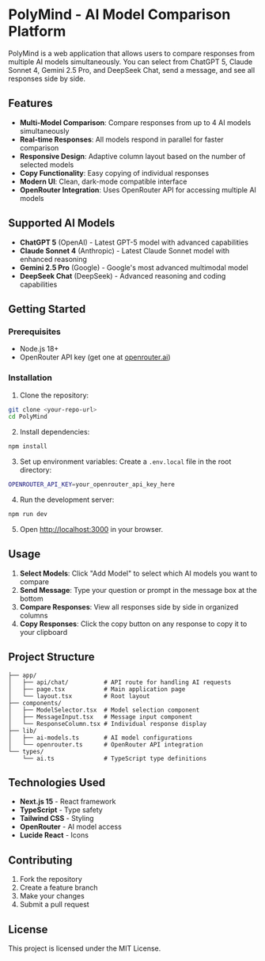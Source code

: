 # PolyMind - AI Model Comparison Platform

PolyMind is a web application that allows users to compare responses from multiple AI models simultaneously. You can select from ChatGPT 5, Claude Sonnet 4, Gemini 2.5 Pro, and DeepSeek Chat, send a message, and see all responses side by side.

## Features

- **Multi-Model Comparison**: Compare responses from up to 4 AI models simultaneously
- **Real-time Responses**: All models respond in parallel for faster comparison
- **Responsive Design**: Adaptive column layout based on the number of selected models
- **Copy Functionality**: Easy copying of individual responses
- **Modern UI**: Clean, dark-mode compatible interface
- **OpenRouter Integration**: Uses OpenRouter API for accessing multiple AI models

## Supported AI Models

- **ChatGPT 5** (OpenAI) - Latest GPT-5 model with advanced capabilities
- **Claude Sonnet 4** (Anthropic) - Latest Claude Sonnet model with enhanced reasoning
- **Gemini 2.5 Pro** (Google) - Google's most advanced multimodal model
- **DeepSeek Chat** (DeepSeek) - Advanced reasoning and coding capabilities

## Getting Started

### Prerequisites

- Node.js 18+
- OpenRouter API key (get one at [openrouter.ai](https://openrouter.ai/keys))

### Installation

1. Clone the repository:

```bash
git clone <your-repo-url>
cd PolyMind
```

2. Install dependencies:

```bash
npm install
```

3. Set up environment variables:
   Create a `.env.local` file in the root directory:

```bash
OPENROUTER_API_KEY=your_openrouter_api_key_here
```

4. Run the development server:

```bash
npm run dev
```

5. Open [http://localhost:3000](http://localhost:3000) in your browser.

## Usage

1. **Select Models**: Click "Add Model" to select which AI models you want to compare
2. **Send Message**: Type your question or prompt in the message box at the bottom
3. **Compare Responses**: View all responses side by side in organized columns
4. **Copy Responses**: Click the copy button on any response to copy it to your clipboard

## Project Structure

```
├── app/
│   ├── api/chat/          # API route for handling AI requests
│   ├── page.tsx           # Main application page
│   └── layout.tsx         # Root layout
├── components/
│   ├── ModelSelector.tsx  # Model selection component
│   ├── MessageInput.tsx   # Message input component
│   └── ResponseColumn.tsx # Individual response display
├── lib/
│   ├── ai-models.ts       # AI model configurations
│   └── openrouter.ts      # OpenRouter API integration
└── types/
    └── ai.ts              # TypeScript type definitions
```

## Technologies Used

- **Next.js 15** - React framework
- **TypeScript** - Type safety
- **Tailwind CSS** - Styling
- **OpenRouter** - AI model access
- **Lucide React** - Icons

## Contributing

1. Fork the repository
2. Create a feature branch
3. Make your changes
4. Submit a pull request

## License

This project is licensed under the MIT License.
